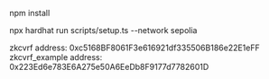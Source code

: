npm install

npx hardhat run scripts/setup.ts --network sepolia

zkcvrf address:  0xc5168BF8061F3e616921df335506B186e22E1eFF
zkcvrf_example address:  0x223Ed6e783E6A275e50A6EeDb8F9177d7782601D

